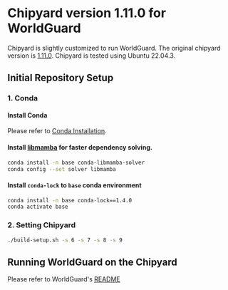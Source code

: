 # Chipyard version 1.11.0 for WorldGuard

Chipyard is slightly customized to run WorldGuard. The original chipyard version is [1.11.0](https://github.com/ucb-bar/chipyard/tree/1.11.0). 
Chipyard is tested using Ubuntu 22.04.3.

## Initial Repository Setup

### 1. Conda

#### Install Conda
Please refer to [Conda Installation](https://github.com/conda-forge/miniforge/#download).

#### Install [libmamba](https://www.anaconda.com/blog/a-faster-conda-for-a-growing-community) for faster dependency solving.
```sh
conda install -n base conda-libmamba-solver
conda config --set solver libmamba
```

#### Install `conda-lock` to `base` conda environment
```sh
conda install -n base conda-lock==1.4.0
conda activate base
```

### 2. Setting Chipyard
```sh
./build-setup.sh -s 6 -s 7 -s 8 -s 9
```

## Running WorldGuard on the Chipyard
Please refer to WorldGuard's [README](../worldguard/README.md)
